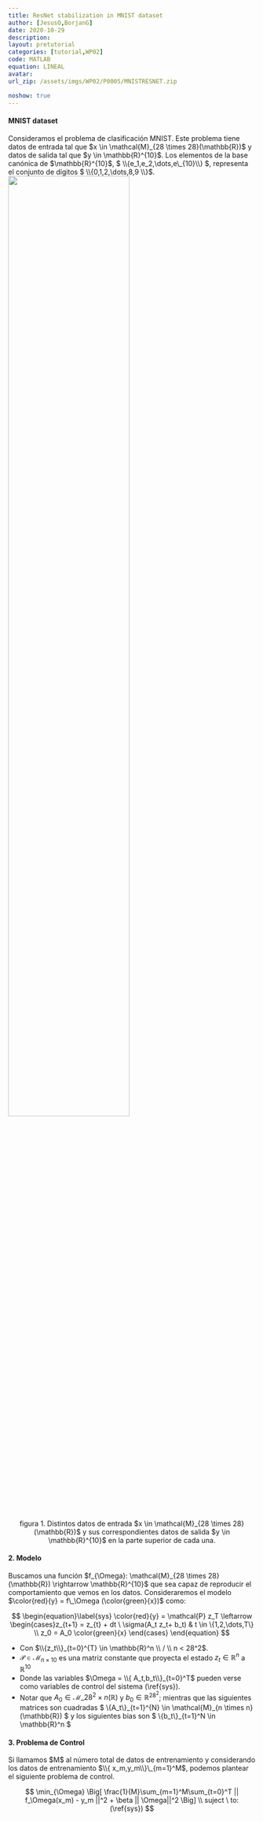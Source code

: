 ```yaml
---
title: ResNet stabilization in MNIST dataset
author: [JesusO,BorjanG]
date: 2020-10-29
description: 
layout: pretutorial
categories: [tutorial,WP02]
code: MATLAB
equation: LINEAL
avatar: 
url_zip: /assets/imgs/WP02/P0005/MNISTRESNET.zip

noshow: true
---
```


<!-- Consideraremos el problema de clasificación MNIST -->
<h4>MNIST dataset</h4>
Consideramos el problema de clasificación MNIST. Este problema tiene  datos de entrada tal que $x \in \mathcal{M}_{28 \times 28}(\mathbb{R})$ y datos de salida  tal que $y \in  \mathbb{R}^{10}$. Los elementos de la base canónica de $\mathbb{R}^{10}$, $ \\{e_1,e_2,\dots,e\_{10}\\} $, representa el conjunto de dígitos $ \\{0,1,2,\dots,8,9 \\}$.

<img src="{{site.url}}/{{site.baseurl}}/assets/imgs/WP02/P0005/ex.png" width="70%">
<center>figura 1. Distintos datos de entrada $x \in \mathcal{M}_{28 \times 28}(\mathbb{R})$ y sus correspondientes datos de salida $y \in  \mathbb{R}^{10}$ en la parte superior de cada una.   </center>

<h4>2. Modelo</h4>
Buscamos una función $f_{\Omega}: \mathcal{M}_{28 \times 28}(\mathbb{R}) \rightarrow \mathbb{R}^{10}$ que sea capaz de reproducir el comportamiento que vemos en los datos. Consideraremos el modelo $\color{red}{y} = f\_\Omega (\color{green}{x})$ como:

$$
\begin{equation}\label{sys}
\color{red}{y} = \mathcal{P} z_T \leftarrow \begin{cases}z_{t+1} = z_{t} + dt \ \sigma(A_t z_t+ b_t) & t \in \{1,2,\dots,T\} \\
z_0 = A_0 \color{green}{x}
\end{cases}
\end{equation}
$$



- Con $\\{z_t\\}_{t=0}^{T} \in \mathbb{R}^n \\ / \\ n < 28^2$. 
- $\mathcal{P} \in \mathcal{M}_{n\times 10}$ es una matriz constante que proyecta el estado $z_t \in \mathbb{R}^n$ a $\mathbb{R}^{10}$
- Donde las variables $\Omega = \\{ A_t,b_t\\}_{t=0}^T$ pueden verse como variables de control del sistema (\ref{sys}).
- Notar que  $A_0 \in \mathcal{M}\_{28^2 \times n}(\mathbb{R})$ y $b_0 \in \mathbb{R}^{28^2}$; mientras que las siguientes matrices son cuadradas $ \\{A_t\\}_{t=1}^{N} \in \mathcal{M}\_{n \times n}(\mathbb{R}) $ y los siguientes bias son $ \\{b_t\\}\_{t=1}^N \in \mathbb{R}^n $
  
<h4>3. Problema de Control</h4>
Si llamamos $M$ al número total de datos de entrenamiento y considerando los datos de entrenamiento $\\{ x_m,y_m\\}\_{m=1}^M$, podemos plantear el siguiente problema de control.

$$
\min_{\Omega} \Big[ \frac{1}{M}\sum_{m=1}^M\sum_{t=0}^T || f_\Omega(x_m) - y_m ||^2 + \beta || \Omega||^2 \Big] \\
suject \ to: (\ref{sys})
$$